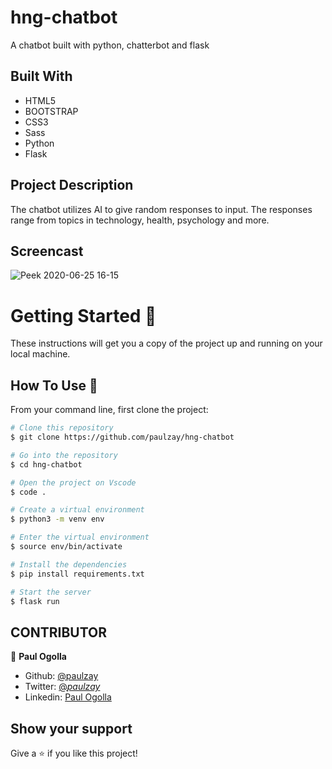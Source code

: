 # hng-chatbot
A chatbot built with python, chatterbot and flask 

## Built With

- HTML5
- BOOTSTRAP
- CSS3
- Sass
- Python
- Flask

## Project Description
The chatbot utilizes AI to give random responses to input. The responses range from topics in technology, health, psychology and more. 

## Screencast
![Peek 2020-06-25 16-15](https://user-images.githubusercontent.com/29974825/85727156-74294980-b6ff-11ea-8509-7df4ec3d0811.gif)


# Getting Started 🚀

These instructions will get you a copy of the project up and running on your local machine.

## How To Use 🔧

From your command line, first clone the project:

```bash
# Clone this repository
$ git clone https://github.com/paulzay/hng-chatbot

# Go into the repository
$ cd hng-chatbot

# Open the project on Vscode
$ code .

# Create a virtual environment
$ python3 -m venv env

# Enter the virtual environment
$ source env/bin/activate

# Install the dependencies
$ pip install requirements.txt

# Start the server
$ flask run

```

## CONTRIBUTOR

👤 **Paul Ogolla**

- Github: [@paulzay](https://github.com/paulzay)
- Twitter: [@_paulzay_](https://twitter.com/_paulzay_)
- Linkedin: [Paul Ogolla](https://linkedin.com/in/paulogolla)


## Show your support

Give a ⭐️ if you like this project!

